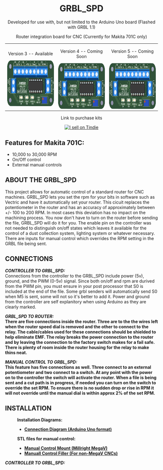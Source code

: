 <!DOCTYPE html>
<html lang="en">
<head>
  <h1 align="center">GRBL_SPD</h1>
  <p align="center">Developed for use with, but not limited to the Arduino Uno board (Flashed with GRBL 1.1)</p>
  <p align="center">Router integration board for CNC (Currently for Makita 701C only)</p>
</head>
<body>  
    
<table>
  <tr>  
    <td width="33%"> 
      <p align="center">Version 3 -- Available</p>
      <a href="https://github.com/ThunderCNC/GRBL_SPD/blob/main/versions/Version_3.md">
        <img height="150" src="https://github.com/ThunderCNC/GRBL_SPD/blob/main/images/MakitaGrbl_v3.png">
      </a>
    </td>
    <td width="33%">   
      <p align="center">Version 4 -- Coming Soon</p>
      <a href="https://github.com/ThunderCNC/GRBL_SPD/blob/main/versions/Version_4.md">
        <img height="150" src="https://github.com/ThunderCNC/GRBL_SPD/blob/main/images/MakitaGrbl_v3.png">
      </a>
    </td>
    <td width="33%">
      <p align="center">Version 5 -- Coming Soon</p>
      <a href="https://github.com/ThunderCNC/GRBL_SPD/blob/main/versions/Version_5.md">
        <img height="150" src="https://github.com/ThunderCNC/GRBL_SPD/blob/main/images/MakitaGrbl_v3.png">
      </a>
    </td>
  </tr>
</table>


<div align="center">
<p align="center">Link to purchase kits</p>
<a href="https://www.tindie.com/stores/gingertesla/?ref=offsite_badges&utm_source=sellers_GingerTesla&utm_medium=badges&utm_campaign=badge_medium">
  <img src="https://d2ss6ovg47m0r5.cloudfront.net/badges/tindie-mediums.png" alt="I sell on Tindie" width="150" height="78">
</a>
</div>




<p> 
  <h2>Features for Makita 701C:</h2>
  <ul>
    <li>10,000 to 30,000 RPM</li>
    <li>On/Off control</li>
    <li>External manual controls</li>
  </ul>
</p>


<h2>ABOUT THE GRBL_SPD</h2>
<p>
  This project allows for automatic control of a standard router for CNC machines. GRBL_SPD lets you set the rpm for your bits in software such as Vectric and have it automatically set your router. This cicuit replaces the potentiometer in the router and has an accuracy of approximately between +/- 100 to 200 RPM. In most cases this deviation has no impact on the machining process. You now don't have to turn on the router before sending the file, GRBL_SPD will do it for you. The enable pin on the controller was not needed to distinguish on/off states which leaves it available for the control of a dust collection system, lighting system or whatever necessary. There are inputs for manual control which overrides the RPM setting in the GRBL file being sent. 
</p>

<h2>CONNECTIONS</h2>
<p><b><i>CONTROLLER TO GRBL_SPD:</i></b></br>  Connections from the controller to the GRBL_SPD include power (5v), ground, and the PWM (0-5v) signal. Since both on/off and rpm are durived from the PWM pin, you must ensure in your post processor that S0 is included at the end of the file. Some grbl senders will automatically send S0 when M5 is sent, some will not so it's better to add it. Power and ground from the controller are self explanitory when using Arduino as they are clearly marked.
</p>

<p><b><i>GRBL_SPD TO ROUTER:</i><b></br>  There are five connections inside the router. Three are to the the wires left when the router speed dial is removed and the other to connect to the relay. The cable/cables used for these connections should be shielded to help eliminate EMF. The relay breaks the power connection to the router and by leaving the connection to the factory switch makes for a fail safe. There is plenty of room inside the router housing for the relay to make thins neat.
</p>

<p><b><i>MANUAL CONTROL TO GRBL_SPD:</i><b></br> This feature has five connections as well. Three connect to an external potentiometer and two connect to a switch. At any point with the power on to the controller the switch will activate the router. When a file is being sent and a cut path is in progress, if needed you can turn on the switch to override the set RPM. To ensure there is no sudden drop or rise in RPM it will not override until the manual dial is within approx 2% of the set RPM. 
</p>
  
<h2>INSTALLATION</h2>
<figure>
    <figcaption>Installation Diagrams:</figcaption>
    <ul>
      <li><a href="https://github.com/ThunderCNC/GRBL_SPD/blob/main/installation/ConnectionDiagram.pdf">Connection Diagram (Arduino Uno format)</a></li>
    </ul>
</figure>
<figure>
    <figcaption>STL files for manual control:</figcaption>
    <ul>
      <li><a href="https://github.com/ThunderCNC/GRBL_SPD/blob/main/stl/ManualMount.stl">Manual Control Mount (Millright MegaV)</a></li>
      <li><a href="https://github.com/ThunderCNC/GRBL_SPD/blob/main/stl/FillerMount.stl">Manuall Control Filler (For non-MegaV CNCs)</a></li>
    </ul>
</figure>
<p><b><i>CONTROLLER TO GRBL_SPD:</i></b>
  
</p>
</body>
</html>
